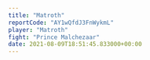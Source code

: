 ```yaml
---
title: "Matroth"
reportCode: "AY1wQfdJ3FnWykmL"
player: "Matroth"
fight: "Prince Malchezaar"
date: 2021-08-09T18:51:45.833000+00:00
---
```

